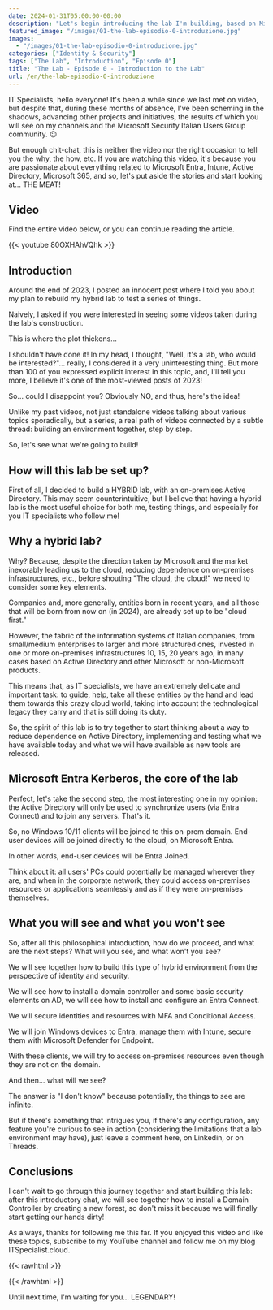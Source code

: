 ```yaml
---
date: 2024-01-31T05:00:00-00:00
description: "Let's begin introducing the lab I'm building, based on Microsoft Entra, Active Directory, Microsoft Intune, Microsoft 365, and Microsoft Defender for Endpoint."
featured_image: "/images/01-the-lab-episodio-0-introduzione.jpg"
images:
  - "/images/01-the-lab-episodio-0-introduzione.jpg"
categories: ["Identity & Security"]
tags: ["The Lab", "Introduction", "Episode 0"]
title: "The Lab - Episode 0 - Introduction to the Lab"
url: /en/the-lab-episodio-0-introduzione
---
```


IT Specialists, hello everyone! It's been a while since we last met on video, but despite that, during these months of absence, I've been scheming in the shadows, advancing other projects and initiatives, the results of which you will see on my channels and the Microsoft Security Italian Users Group community. 😉

But enough chit-chat, this is neither the video nor the right occasion to tell you the why, the how, etc. If you are watching this video, it's because you are passionate about everything related to Microsoft Entra, Intune, Active Directory, Microsoft 365, and so, let's put aside the stories and start looking at... THE MEAT!

## Video
Find the entire video below, or you can continue reading the article.

{{< youtube 80OXHAhVQhk >}}

## Introduction

Around the end of 2023, I posted an innocent post where I told you about my plan to rebuild my hybrid lab to test a series of things.

Naively, I asked if you were interested in seeing some videos taken during the lab's construction.

This is where the plot thickens...

I shouldn't have done it! In my head, I thought, "Well, it's a lab, who would be interested?"... really, I considered it a very uninteresting thing. But more than 100 of you expressed explicit interest in this topic, and, I'll tell you more, I believe it's one of the most-viewed posts of 2023!

So... could I disappoint you? Obviously NO, and thus, here's the idea!

Unlike my past videos, not just standalone videos talking about various topics sporadically, but a series, a real path of videos connected by a subtle thread: building an environment together, step by step.

So, let's see what we're going to build!

## How will this lab be set up?

First of all, I decided to build a HYBRID lab, with an on-premises Active Directory. This may seem counterintuitive, but I believe that having a hybrid lab is the most useful choice for both me, testing things, and especially for you IT specialists who follow me!

## Why a hybrid lab?

Why? Because, despite the direction taken by Microsoft and the market inexorably leading us to the cloud, reducing dependence on on-premises infrastructures, etc., before shouting "The cloud, the cloud!" we need to consider some key elements.

Companies and, more generally, entities born in recent years, and all those that will be born from now on (in 2024), are already set up to be "cloud first."

However, the fabric of the information systems of Italian companies, from small/medium enterprises to larger and more structured ones, invested in one or more on-premises infrastructures 10, 15, 20 years ago, in many cases based on Active Directory and other Microsoft or non-Microsoft products.

This means that, as IT specialists, we have an extremely delicate and important task: to guide, help, take all these entities by the hand and lead them towards this crazy cloud world, taking into account the technological legacy they carry and that is still doing its duty.

So, the spirit of this lab is to try together to start thinking about a way to reduce dependence on Active Directory, implementing and testing what we have available today and what we will have available as new tools are released.

## Microsoft Entra Kerberos, the core of the lab

Perfect, let's take the second step, the most interesting one in my opinion: the Active Directory will only be used to synchronize users (via Entra Connect) and to join any servers. That's it.

So, no Windows 10/11 clients will be joined to this on-prem domain. End-user devices will be joined directly to the cloud, on Microsoft Entra.

In other words, end-user devices will be Entra Joined.

Think about it: all users' PCs could potentially be managed wherever they are, and when in the corporate network, they could access on-premises resources or applications seamlessly and as if they were on-premises themselves.

## What you will see and what you won't see

So, after all this philosophical introduction, how do we proceed, and what are the next steps? What will you see, and what won't you see?

We will see together how to build this type of hybrid environment from the perspective of identity and security.

We will see how to install a domain controller and some basic security elements on AD, we will see how to install and configure an Entra Connect.

We will secure identities and resources with MFA and Conditional Access.

We will join Windows devices to Entra, manage them with Intune, secure them with Microsoft Defender for Endpoint.

With these clients, we will try to access on-premises resources even though they are not on the domain.

And then... what will we see?

The answer is "I don't know" because potentially, the things to see are infinite.

But if there's something that intrigues you, if there's any configuration, any feature you're curious to see in action (considering the limitations that a lab environment may have), just leave a comment here, on Linkedin, or on Threads.

## Conclusions

I can't wait to go through this journey together and start building this lab: after this introductory chat, we will see together how to install a Domain Controller by creating a new forest, so don't miss it because we will finally start getting our hands dirty!

As always, thanks for following me this far. If you enjoyed this video and like these topics, subscribe to my YouTube channel and follow me on my blog ITSpecialist.cloud.

{{< rawhtml >}}
  <script src="https://apis.google.com/js/platform.js"></script>
  <div class="g-ytsubscribe" data-channelid="UCDNe_oC28ozt_LJ-8kWQbEA" data-layout="full" data-count="hidden"></div>
{{< /rawhtml >}}

Until next time, I'm waiting for you... LEGENDARY!
